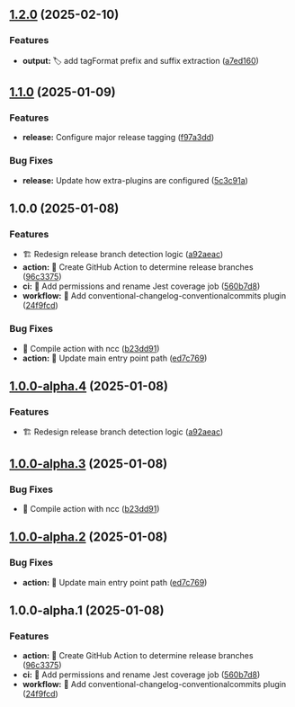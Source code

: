 ## [1.2.0](https://github.com/circleeh/get_branch_info/compare/v1.1.0...v1.2.0) (2025-02-10)

### Features

* **output:** 🏷️ add tagFormat prefix and suffix extraction ([a7ed160](https://github.com/circleeh/get_branch_info/commit/a7ed160634fe38578a3eeab00527621c90c50b02))

## [1.1.0](https://github.com/circleeh/get_branch_info/compare/v1.0.0...v1.1.0) (2025-01-09)

### Features

* **release:** Configure major release tagging ([f97a3dd](https://github.com/circleeh/get_branch_info/commit/f97a3dd27dd50198f49351dd229413d70be6022f))

### Bug Fixes

* **release:** Update how extra-plugins are configured ([5c3c91a](https://github.com/circleeh/get_branch_info/commit/5c3c91accf09846cc412517a0ab43844090ccf8e))

## 1.0.0 (2025-01-08)

### Features

* 🏗️ Redesign release branch detection logic ([a92aeac](https://github.com/circleeh/get_branch_info/commit/a92aeac0646457d5693412f91abe3f0e3be2eae1))
* **action:** 🎉 Create GitHub Action to determine release branches ([96c3375](https://github.com/circleeh/get_branch_info/commit/96c337505cd60e244ae91b7c3e62ca573f805e43))
* **ci:** 👷 Add permissions and rename Jest coverage job ([560b7d8](https://github.com/circleeh/get_branch_info/commit/560b7d83d29092f91c32e619ab546470d8b4648e))
* **workflow:** 👷 Add conventional-changelog-conventionalcommits plugin ([24f9fcd](https://github.com/circleeh/get_branch_info/commit/24f9fcd1af32819a8a54ff7c3e782968c171f305))

### Bug Fixes

* 🐛 Compile action with ncc ([b23dd91](https://github.com/circleeh/get_branch_info/commit/b23dd91ecc4ff393f14a36d25f0e5cb0b40d5234))
* **action:** 🚚 Update main entry point path ([ed7c769](https://github.com/circleeh/get_branch_info/commit/ed7c7693a4fc6b65c6d2d73f2a1b2047ae3b04db))

## [1.0.0-alpha.4](https://github.com/circleeh/get_branch_info/compare/v1.0.0-alpha.3...v1.0.0-alpha.4) (2025-01-08)

### Features

* 🏗️ Redesign release branch detection logic ([a92aeac](https://github.com/circleeh/get_branch_info/commit/a92aeac0646457d5693412f91abe3f0e3be2eae1))

## [1.0.0-alpha.3](https://github.com/circleeh/get_branch_info/compare/v1.0.0-alpha.2...v1.0.0-alpha.3) (2025-01-08)

### Bug Fixes

* 🐛 Compile action with ncc ([b23dd91](https://github.com/circleeh/get_branch_info/commit/b23dd91ecc4ff393f14a36d25f0e5cb0b40d5234))

## [1.0.0-alpha.2](https://github.com/circleeh/get_branch_info/compare/v1.0.0-alpha.1...v1.0.0-alpha.2) (2025-01-08)

### Bug Fixes

* **action:** 🚚 Update main entry point path ([ed7c769](https://github.com/circleeh/get_branch_info/commit/ed7c7693a4fc6b65c6d2d73f2a1b2047ae3b04db))

## 1.0.0-alpha.1 (2025-01-08)

### Features

* **action:** 🎉 Create GitHub Action to determine release branches ([96c3375](https://github.com/circleeh/get_branch_info/commit/96c337505cd60e244ae91b7c3e62ca573f805e43))
* **ci:** 👷 Add permissions and rename Jest coverage job ([560b7d8](https://github.com/circleeh/get_branch_info/commit/560b7d83d29092f91c32e619ab546470d8b4648e))
* **workflow:** 👷 Add conventional-changelog-conventionalcommits plugin ([24f9fcd](https://github.com/circleeh/get_branch_info/commit/24f9fcd1af32819a8a54ff7c3e782968c171f305))
